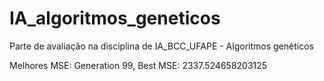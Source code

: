 # IA_algoritmos_geneticos
Parte de avaliação na disciplina de IA_BCC_UFAPE - Algoritmos genéticos

Melhores MSE:
Generation 99, Best MSE: 2337.524658203125